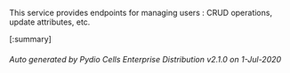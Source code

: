 






This service provides endpoints for managing users : CRUD operations, update attributes, etc.

[:summary]

###### Auto generated by Pydio Cells Enterprise Distribution v2.1.0 on 1-Jul-2020

